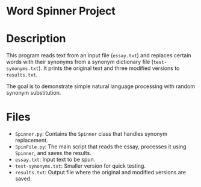 # Word Spinner Project

# Description
This program reads text from an input file (`essay.txt`) and replaces certain words with their synonyms from a synonym dictionary file (`test-synonyms.txt`). It prints the original text and three modified versions to `results.txt`.

The goal is to demonstrate simple natural language processing with random synonym substitution.

# Files

- `Spinner.py`: Contains the `Spinner` class that handles synonym replacement.
- `SpinFile.py`: The main script that reads the essay, processes it using `Spinner`, and saves the results.
- `essay.txt`: Input text to be spun.
- `test-synonyms.txt`: Smaller version for quick testing.
- `results.txt`: Output file where the original and modified versions are saved.

